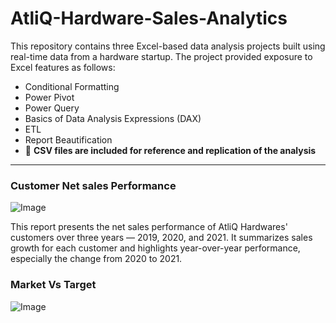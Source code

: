 # AtliQ-Hardware-Sales-Analytics
This repository contains three Excel-based data analysis projects built using real-time data from a hardware startup. The project provided exposure to Excel features as follows: 
+ Conditional Formatting
+ Power Pivot
+ Power Query
+ Basics of Data Analysis Expressions (DAX)
+ ETL
+ Report Beautification  
+ 📂 **CSV files are included for reference and replication of the analysis**
---
### Customer Net sales Performance ###

![Image](https://github.com/user-attachments/assets/cee2273a-a4cb-4ecd-9a5c-8a471214f15d)

This report presents the net sales performance of AtliQ Hardwares' customers over three years — 2019, 2020, and 2021. It summarizes sales growth for each customer and highlights year-over-year performance, especially the change from 2020 to 2021.

### Market Vs Target ###

![Image](https://github.com/user-attachments/assets/8ef3a0b2-bdc0-463c-b0f5-3418ee166de0)

